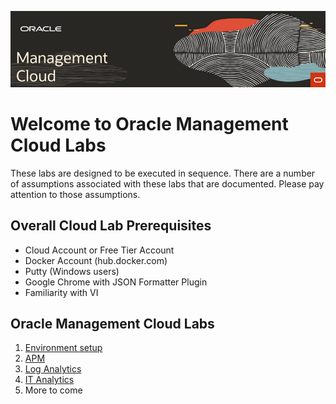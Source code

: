 ![](media/rdwd-omcheader.png)  

# Welcome to Oracle Management Cloud Labs

These labs are designed to be executed in sequence. There are a number of assumptions associated with these labs that are documented.  Please pay attention to those assumptions.

## Overall Cloud Lab Prerequisites
-  Cloud Account or Free Tier Account
-  Docker Account (hub.docker.com)
-  Putty (Windows users)
-  Google Chrome with JSON Formatter Plugin
-  Familiarity with VI

## Oracle Management Cloud Labs 
1. [Environment setup](management_cloud/omc_setup.md)
2. [APM](management_cloud/apm.md)
3. [Log Analytics](management_cloud/log.md)
4. [IT Analytics](management_cloud/it.md)
5. More to come





